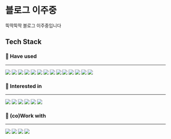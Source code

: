 # 블로그 이주중

뚝딱뚝딱 블로그 이주중입니다

## Tech Stack

### 🔨 Have used

---

<img src="https://img.shields.io/badge/C-A8B9CC?style=for-the-badge&logo=C&logoColor=white" class="techstack-badge">
<img src="https://img.shields.io/badge/C++-00599C?style=for-the-badge&logo=Cplusplus&logoColor=white" class="techstack-badge">
<img src="https://img.shields.io/badge/HTML5-E34F26?style=for-the-badge&
logo=HTML5&logoColor=white" class="techstack-badge">
<img src="https://img.shields.io/badge/CSS3-1572B6?style=for-the-badge&
logo=CSS3&logoColor=white" class="techstack-badge">
<img src="https://img.shields.io/badge/javascript-F7DF1E?style=for-the-badge&
logo=javascript&logoColor=white" class="techstack-badge">
<img src="https://img.shields.io/badge/Node.js-339933?style=for-the-badge&logo=Node.js&logoColor=white" class="techstack-badge">
<img src="https://img.shields.io/badge/express.js-%23000000.svg?logo=express&logoColor=white&style=for-the-badge" class="techstack-badge" />
<img src="https://img.shields.io/badge/Svelte-FF3E00?style=for-the-badge&
logo=Svelte&logoColor=white" class="techstack-badge">
<img src="https://img.shields.io/badge/React-61DAFB?style=for-the-badge&logo=React&logoColor=white" class="techstack-badge">
<img src="https://img.shields.io/badge/Python-3776AB?style=for-the-badge&logo=Python&logoColor=white" class="techstack-badge">
<img src="https://img.shields.io/badge/FastAPI-009688?style=for-the-badge&logo=FastAPI&logoColor=white" class="techstack-badge">
<img src="https://img.shields.io/badge/Hadoop-66CCFF?style=for-the-badge&logo=ApacheHadoop&logoColor=white" class="techstack-badge">
<img src="https://img.shields.io/badge/Spark-E25A1C?style=for-the-badge&logo=ApacheSpark&logoColor=white" class="techstack-badge">
<img src="https://img.shields.io/badge/MongoDB-47A248?style=for-the-badge&logo=MongoDB&logoColor=white" class="techstack-badge">

### 📖 Interested in

---

<img src="https://img.shields.io/badge/Golang-00ADD8?style=for-the-badge&logo=Go&logoColor=white" class="techstack-badge">
<img src="https://img.shields.io/badge/PostgreSQL-4169E1?style=for-the-badge&
logo=PostgreSQL&logoColor=white" class="techstack-badge">
<img src="https://img.shields.io/badge/Docker-2496ED?style=for-the-badge&logo=Docker&logoColor=white" class="techstack-badge">
<img src="https://img.shields.io/badge/Kubernetes-326CE5?style=for-the-badge&logo=Kubernetes&logoColor=white" class="techstack-badge">
<img src="https://img.shields.io/badge/AWS-232F3E?style=for-the-badge&logo=AmazonAWS&logoColor=white" class="techstack-badge">
<img src="https://img.shields.io/badge/linux-FCC624?style=for-the-badge&logo=linux&logoColor=white" class="techstack-badge">

### 🙋 (co)Work with

---

<img src="https://img.shields.io/badge/VSCode-007ACC?style=for-the-badge&logo=VisualStudioCode&logoColor=white" class="techstack-badge">
<img src="https://img.shields.io/badge/slack-4A154B?style=for-the-badge&logo=slack&logoColor=white" class="techstack-badge">
<img src="https://img.shields.io/badge/git-F05032?style=for-the-badge&logo=git&logoColor=white" class="techstack-badge">
<img src="https://img.shields.io/badge/github-181717?style=for-the-badge&logo=github&logoColor=white" class="techstack-badge">
